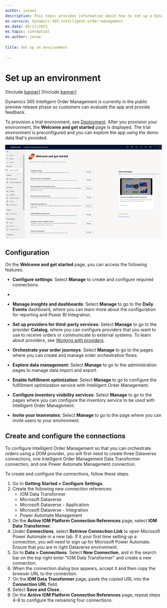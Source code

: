 ```yaml
---
author: josaw1
description: This topic provides information about how to set up a Dynamics 365 Intelligent Order Management environment.
ms.service: dynamics-365-intelligent-order-management
ms.date: 05/17/2021
ms.topic: conceptual
ms.author: josaw

title: Set up an environment

---
```



# Set up an environment

[!include [banner](includes/banner.md)]
[!include [banner](includes/preview-banner.md)]

Dynamics 365 Intelligent Order Management is currently in the public preview release phase so customers can evaluate the app and provide feedback.

To provision a trial environment, see [Deployment](https://docs.microsoft.com/power-platform/admin/trial-environments). After you provision your environment, the **Welcome and get started** page is displayed. The trial environment is preconfigured and you can explore the app using the demo data that's provided.

![Welcome and get started screen ](media/welcome2.png)

## Configuration

On the **Welcome and get started** page, you can access the following features.

- **Configure settings**: Select **Manage** to create and configure required connections.
-
- **Manage insights and dashboards**: Select **Manage** to go to the **Daily Events** dashboard, where you can learn more about the configuration for reporting and Power BI Integration.

- **Set up providers for third-party services**: Select **Manage** to go to the provider **Catalog**, where you can configure providers that you want to use to receive orders or communicate to external systems. To learn about providers, see [Working with providers](https://microsoft.sharepoint.com/teams/D365OperationsRedmond/Shared%20Documents/OMS/Documentation/work-providers.md).

- **Orchestrate your order journeys**: Select **Manage** to go to the pages where you can create and manage order orchestration flows.

- **Explore data management**: Select **Manage** to go to the administration pages to manage data import and export.

- **Enable fulfillment optimization**: Select **Manage** to go to configure the fulfillment optimization service with Intelligent Order Management.

- **Configure inventory visibility services**: Select **Manage** to go to the pages where you can configure the inventory service to be used with Intelligent Order Management.

- **Invite your teammates**: Select **Manage** to go to the page where you can invite users to your environment.


## Create and configure the connections

To configure Intelligent Order Management so that you can orchestrate orders using a DOM provider, you will first need to create three Dataverse connections, one Intelligent Order Management Data Transformer connection, and one Power Automate Management connection. 

To create and configure the connections, follow these steps. 

1. Go to **Getting Started \> Configure Settings**. 
1. Create the following new connection references:
    - IOM Data Transformer
    - Microsoft Dataverse 
    - Microsoft Dataverse - Application
    - Microsoft Dataverse - Integration
    - Power Automate Management
1. On the **Active IOM Platform Connection References** page, select **IOM Data Transformer**. 
1. Under **Connections**, select **Retrieve Connection Link** to open Microsoft Power Automate in a new tab. If it your first time setting up a connection, you will need to sign up for Microsoft Power Automate. Ensure that you are in right Dataverse environment.  
1. Go to **Data \> Connections**. Select **New Connection**, and in the search bar on the top right enter "IOM Data Transformer" and create a new connection. 
1. When the connection dialog box appears, accept it and then copy the browser URL to the connection.
1. On the **IOM Data Transformer** page, paste the copied URL into the **Connection URL** field.
1. Select **Save and Close**. 
1. On the **Active IOM Platform Connection References** page, repeat steps 4-8 to configure the remaining four connections. 

